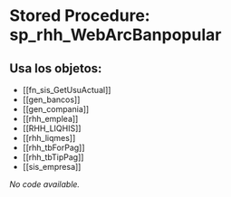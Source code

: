 # Stored Procedure: sp_rhh_WebArcBanpopular

## Usa los objetos:
- [[fn_sis_GetUsuActual]]
- [[gen_bancos]]
- [[gen_compania]]
- [[rhh_emplea]]
- [[RHH_LIQHIS]]
- [[rhh_liqmes]]
- [[rhh_tbForPag]]
- [[rhh_tbTipPag]]
- [[sis_empresa]]

*No code available.*
